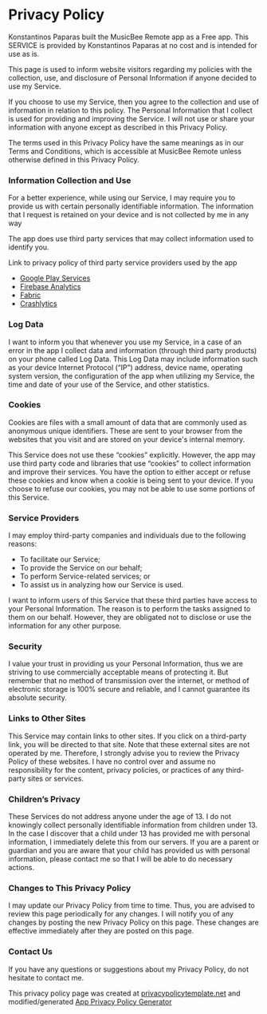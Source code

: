 # Privacy Policy

Konstantinos Paparas built the MusicBee Remote app as a Free app. This SERVICE is provided by Konstantinos Paparas
at no cost and is intended for use as is.

This page is used to inform website visitors regarding my policies with the collection, use, and
disclosure of Personal Information if anyone decided to use my Service.

If you choose to use my Service, then you agree to the collection and use of information in relation
to this policy. The Personal Information that I collect is used for providing and improving the
Service. I will not use or share your information with anyone except as described
in this Privacy Policy.

The terms used in this Privacy Policy have the same meanings as in our Terms and Conditions, which is accessible
at MusicBee Remote unless otherwise defined in this Privacy Policy.

### Information Collection and Use

For a better experience, while using our Service, I may require you to provide us with certain
personally identifiable information. The information that I request is retained on your device and is not collected
by me in any way

The app does use third party services that may collect information used to identify you.

Link to privacy policy of third party service providers used by the app

- [Google Play Services](https://www.google.com/policies/privacy)
- [Firebase Analytics](https://firebase.google.com/policies/analytics)
- [Fabric](https://fabric.io/privacy)
- [Crashlytics](https://try.crashlytics.com/terms/privacy-policy.pdf)

### Log Data

I want to inform you that whenever you use my Service, in a case of an
error in the app I collect data and information (through third party products) on your phone
called Log Data. This Log Data may include information such as your device Internet Protocol (“IP”) address,
device name, operating system version, the configuration of the app when utilizing my Service,
the time and date of your use of the Service, and other statistics.

### Cookies

Cookies are files with a small amount of data that are commonly used as anonymous unique identifiers. These
are sent to your browser from the websites that you visit and are stored on your device's internal memory.

This Service does not use these “cookies” explicitly. However, the app may use third party code and libraries
that use “cookies” to collect information and improve their services. You have the option to either
accept or refuse these cookies and know when a cookie is being sent to your device. If you choose to
refuse our cookies, you may not be able to use some portions of this Service.

### Service Providers

I may employ third-party companies and individuals due to the following reasons:

- To facilitate our Service;
- To provide the Service on our behalf;
- To perform Service-related services; or
- To assist us in analyzing how our Service is used.

I want to inform users of this Service that these third parties have access to your
Personal Information. The reason is to perform the tasks assigned to them on our behalf. However, they
are obligated not to disclose or use the information for any other purpose.

### Security

I value your trust in providing us your Personal Information, thus we are striving
to use commercially acceptable means of protecting it. But remember that no method of transmission over
the internet, or method of electronic storage is 100% secure and reliable, and I cannot guarantee
its absolute security.

### Links to Other Sites

This Service may contain links to other sites. If you click on a third-party link, you will be directed
to that site. Note that these external sites are not operated by me. Therefore, I strongly
advise you to review the Privacy Policy of these websites. I have no control over
and assume no responsibility for the content, privacy policies, or practices of any third-party sites
or services.

### Children’s Privacy

These Services do not address anyone under the age of 13. I do not knowingly collect
personally identifiable information from children under 13. In the case I discover that a child
under 13 has provided me with personal information, I immediately delete this from
our servers. If you are a parent or guardian and you are aware that your child has provided us with personal
information, please contact me so that I will be able to do necessary actions.

### Changes to This Privacy Policy

I may update our Privacy Policy from time to time. Thus, you are advised to review
this page periodically for any changes. I will notify you of any changes by posting
the new Privacy Policy on this page. These changes are effective immediately after they are posted on
this page.

### Contact Us

If you have any questions or suggestions about my Privacy Policy, do not hesitate to contact
me.

This privacy policy page was created at [privacypolicytemplate.net](https://privacypolicytemplate.net)
and modified/generated [App Privacy Policy Generator](https://app-privacy-policy-generator.firebaseapp.com)
